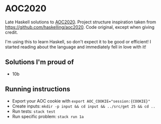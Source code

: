 # AOC2020

Late Haskell solutions to [AOC2020](https://adventofcode.com/2020). Project structure inspiration taken from https://github.com/haskelling/aoc2020. Code original, except when giving credit.

I'm using this to learn Haskell, so don't expect it to be good or efficient! I started reading about the language and immediately fell in love with it!

## Solutions I'm proud of
- 10b

## Running instructions
- Export your AOC cookie with `export AOC_COOKIE="session:{COOKIE}"`
- Create inputs: `mkdir -p input && cd input && ../src/get 25 && cd ..`
- Run tests: `stack test`
- Run specific problem: `stack run 1a`